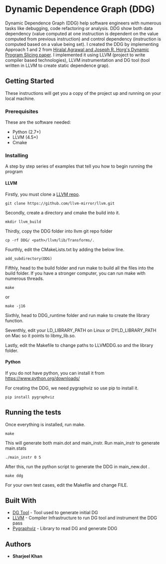 # Dynamic Dependence Graph (DDG)

Dynamic Dependence Graph (DDG) help software engineers with numerous tasks like debugging, code refactoring or analysis. DDG show both data dependency (value computed at one instruction is dependent on the value computed from previous instruction) and control dependency (instruction is computed based on a value being set). I created the DDG by implementing Approach 1 and 2 from [Hiralal Agrawal and Joseph R. Horg's Dynamic Program Slicing paper](https://www.cs.columbia.edu/~junfeng/08fa-e6998/sched/readings/slicing.pdf). I implemented it using LLVM (project to write compiler based technologies), LLVM instrumentation and DG tool (tool written in LLVM to create static dependence grap).

## Getting Started

These instructions will get you a copy of the project up and running on your local machine.

### Prerequisites

These are the software needed:
* Python (2.7+)
* LLVM (4.5+)
* Cmake

### Installing

A step by step series of examples that tell you how to begin running the program

#### LLVM 

Firstly, you must clone a [LLVM repo](https://github.com/llvm-mirror/llvm). 

```
git clone https://github.com/llvm-mirror/llvm.git
```

Secondly, create a directory and cmake the build into it.

```
mkdir llvm_build
```

Thirdly, copy the DDG folder into llvm git repo folder

```
cp -rf DDG/ <path>/llvm/lib/Transforms/.
```

Fourthly, edit the CMakeLists.txt by adding the below line.

```
add_subdirectory(DDG)
```

Fifthly, head to the build folder and run make to build all the files into the build folder. If you have a stronger computer, you can run make with numerous threads.

```
make 
```

or 

```
make -j16
```

Sixthly, head to DDG_runtime folder and run make to create the library function.

Seventhly, edit your LD_LIBRARY_PATH on Linux or DYLD_LIBRARY_PATH on Mac so it points to libmy_lib.so.

Lastly, edit the Makefile to change paths to LLVMDDG.so and the library folder.
 

#### Python

If you do not have python, you can install it from https://www.python.org/downloads/

For creating the DDG, we need pygraphviz so use pip to install it.

```
pip install pygraphviz
```

## Running the tests

Once everything is installed, run make.

```
make
```

This will generate both main.dot and main_instr. Run main_instr to generate main.stats

```
./main_instr 0 5
```

After this, run the python script to generate the DDG in main_new.dot .

```
make ddg
```

For your own test cases, edit the Makefile and change FILE.

## Built With

* [DG Tool](https://github.com/mchalupa/dg) - Tool used to generate initial DG
* [LLVM](https://www.llvm.org/) - Compiler Infrastructure to run DG tool and instrument the DDG pass
* [Pygraphviz](https://pygraphviz.github.io/) - Library to read DG and generate DDG

## Authors

* **Sharjeel Khan**
